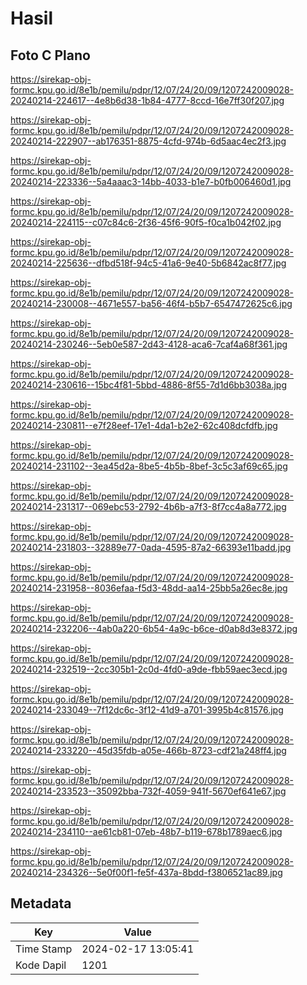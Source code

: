 # Hasil

## Foto C Plano

https://sirekap-obj-formc.kpu.go.id/8e1b/pemilu/pdpr/12/07/24/20/09/1207242009028-20240214-224617--4e8b6d38-1b84-4777-8ccd-16e7ff30f207.jpg

https://sirekap-obj-formc.kpu.go.id/8e1b/pemilu/pdpr/12/07/24/20/09/1207242009028-20240214-222907--ab176351-8875-4cfd-974b-6d5aac4ec2f3.jpg

https://sirekap-obj-formc.kpu.go.id/8e1b/pemilu/pdpr/12/07/24/20/09/1207242009028-20240214-223336--5a4aaac3-14bb-4033-b1e7-b0fb006460d1.jpg

https://sirekap-obj-formc.kpu.go.id/8e1b/pemilu/pdpr/12/07/24/20/09/1207242009028-20240214-224115--c07c84c6-2f36-45f6-90f5-f0ca1b042f02.jpg

https://sirekap-obj-formc.kpu.go.id/8e1b/pemilu/pdpr/12/07/24/20/09/1207242009028-20240214-225636--dfbd518f-94c5-41a6-9e40-5b6842ac8f77.jpg

https://sirekap-obj-formc.kpu.go.id/8e1b/pemilu/pdpr/12/07/24/20/09/1207242009028-20240214-230008--4671e557-ba56-46f4-b5b7-6547472625c6.jpg

https://sirekap-obj-formc.kpu.go.id/8e1b/pemilu/pdpr/12/07/24/20/09/1207242009028-20240214-230246--5eb0e587-2d43-4128-aca6-7caf4a68f361.jpg

https://sirekap-obj-formc.kpu.go.id/8e1b/pemilu/pdpr/12/07/24/20/09/1207242009028-20240214-230616--15bc4f81-5bbd-4886-8f55-7d1d6bb3038a.jpg

https://sirekap-obj-formc.kpu.go.id/8e1b/pemilu/pdpr/12/07/24/20/09/1207242009028-20240214-230811--e7f28eef-17e1-4da1-b2e2-62c408dcfdfb.jpg

https://sirekap-obj-formc.kpu.go.id/8e1b/pemilu/pdpr/12/07/24/20/09/1207242009028-20240214-231102--3ea45d2a-8be5-4b5b-8bef-3c5c3af69c65.jpg

https://sirekap-obj-formc.kpu.go.id/8e1b/pemilu/pdpr/12/07/24/20/09/1207242009028-20240214-231317--069ebc53-2792-4b6b-a7f3-8f7cc4a8a772.jpg

https://sirekap-obj-formc.kpu.go.id/8e1b/pemilu/pdpr/12/07/24/20/09/1207242009028-20240214-231803--32889e77-0ada-4595-87a2-66393e11badd.jpg

https://sirekap-obj-formc.kpu.go.id/8e1b/pemilu/pdpr/12/07/24/20/09/1207242009028-20240214-231958--8036efaa-f5d3-48dd-aa14-25bb5a26ec8e.jpg

https://sirekap-obj-formc.kpu.go.id/8e1b/pemilu/pdpr/12/07/24/20/09/1207242009028-20240214-232206--4ab0a220-6b54-4a9c-b6ce-d0ab8d3e8372.jpg

https://sirekap-obj-formc.kpu.go.id/8e1b/pemilu/pdpr/12/07/24/20/09/1207242009028-20240214-232519--2cc305b1-2c0d-4fd0-a9de-fbb59aec3ecd.jpg

https://sirekap-obj-formc.kpu.go.id/8e1b/pemilu/pdpr/12/07/24/20/09/1207242009028-20240214-233049--7f12dc6c-3f12-41d9-a701-3995b4c81576.jpg

https://sirekap-obj-formc.kpu.go.id/8e1b/pemilu/pdpr/12/07/24/20/09/1207242009028-20240214-233220--45d35fdb-a05e-466b-8723-cdf21a248ff4.jpg

https://sirekap-obj-formc.kpu.go.id/8e1b/pemilu/pdpr/12/07/24/20/09/1207242009028-20240214-233523--35092bba-732f-4059-941f-5670ef641e67.jpg

https://sirekap-obj-formc.kpu.go.id/8e1b/pemilu/pdpr/12/07/24/20/09/1207242009028-20240214-234110--ae61cb81-07eb-48b7-b119-678b1789aec6.jpg

https://sirekap-obj-formc.kpu.go.id/8e1b/pemilu/pdpr/12/07/24/20/09/1207242009028-20240214-234326--5e0f00f1-fe5f-437a-8bdd-f3806521ac89.jpg


## Metadata

| Key        | Value               |
| ---------- | ------------------- |
| Time Stamp | 2024-02-17 13:05:41 |
| Kode Dapil | 1201                |




